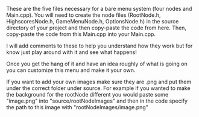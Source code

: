 These are the five files necessary for a bare menu system (four nodes and Main.cpp). You will need to create the node
files (RootNode.h, HighscoresNode.h, GameMenuNode.h, OptionsNode.h) in the source directory of your project and then
copy-paste the code from here. Then, copy-paste the code from this Main.cpp into your Main.cpp.

I will add comments to these to help you understand how they work but for know just play around with it and see what happens!

Once you get the hang of it and have an idea roughly of what is going on you can customize this menu and make it your own. 

If you want to add your own images make sure they are .png and put them under the correct folder under source. For example if you wanted to
make the background for the rootNode different you would paste some "image.png" into "source/rootNodeImages" and then in the code specify 
the path to this image with "rootNodeImages/image.png"
